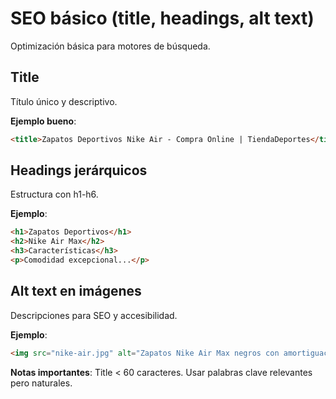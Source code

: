 # SEO básico (title, headings, alt text)

Optimización básica para motores de búsqueda.

## Title

Título único y descriptivo.

**Ejemplo bueno**:

```html
<title>Zapatos Deportivos Nike Air - Compra Online | TiendaDeportes</title>
```

## Headings jerárquicos

Estructura con h1-h6.

**Ejemplo**:

```html
<h1>Zapatos Deportivos</h1>
<h2>Nike Air Max</h2>
<h3>Características</h3>
<p>Comodidad excepcional...</p>
```

## Alt text en imágenes

Descripciones para SEO y accesibilidad.

**Ejemplo**:

```html
<img src="nike-air.jpg" alt="Zapatos Nike Air Max negros con amortiguación visible">
```

**Notas importantes**: Title < 60 caracteres. Usar palabras clave relevantes pero naturales.